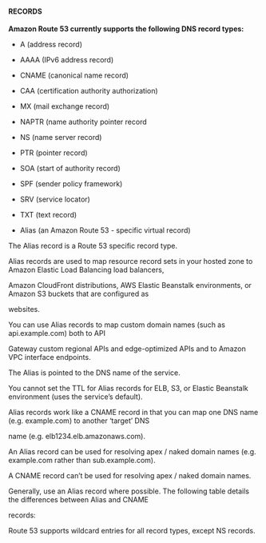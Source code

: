 #### RECORDS

**Amazon Route 53 currently supports the following DNS record types:**

- A (address record)

- AAAA (IPv6 address record)

- CNAME (canonical name record)

- CAA (certification authority authorization)

- MX (mail exchange record)

- NAPTR (name authority pointer record

- NS (name server record)

- PTR (pointer record)

- SOA (start of authority record)

- SPF (sender policy framework)

- SRV (service locator)

- TXT (text record)

- Alias (an Amazon Route 53 - specific virtual record)

The Alias record is a Route 53 specific record type.

Alias records are used to map resource record sets in your hosted zone to Amazon
Elastic Load Balancing load balancers,

Amazon CloudFront distributions, AWS Elastic Beanstalk environments, or Amazon
S3 buckets that are configured as

websites.

You can use Alias records to map custom domain names (such as api.example.com)
both to API

Gateway custom regional APIs and edge-optimized APIs and to Amazon VPC interface
endpoints.

The Alias is pointed to the DNS name of the service.

You cannot set the TTL for Alias records for ELB, S3, or Elastic Beanstalk
environment (uses the service’s default).

Alias records work like a CNAME record in that you can map one DNS name (e.g.
example.com) to another ‘target’ DNS

name (e.g. elb1234.elb.amazonaws.com).

An Alias record can be used for resolving apex / naked domain names (e.g.
example.com rather than sub.example.com).

A CNAME record can’t be used for resolving apex / naked domain names.

Generally, use an Alias record where possible. The following table details the
differences between Alias and CNAME

records:

Route 53 supports wildcard entries for all record types, except NS records.

